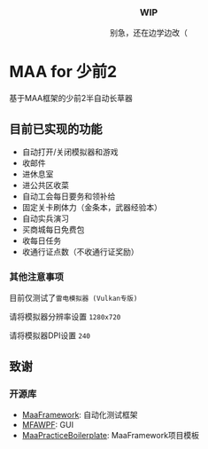 <div align="center">

 ### WIP
 别急，还在边学边改（
 
 </div>

# MAA for 少前2 

基于MAA框架的少前2半自动长草器


## 目前已实现的功能

- 自动打开/关闭模拟器和游戏
- 收邮件
- 进休息室
- 进公共区收菜
- 自动工会每日要务和领补给
- 固定关卡刷体力（金条本，武器经验本）
- 自动实兵演习
- 买商城每日免费包
- 收每日任务
- 收通行证点数（不收通行证奖励）

### 其他注意事项

目前仅测试了`雷电模拟器 (Vulkan专版)`

请将模拟器分辨率设置 `1280x720`

请将模拟器DPI设置 `240`

## 致谢

### 开源库

- [MaaFramework](https://github.com/MaaAssistantArknights/MaaFramework): 自动化测试框架
- [MFAWPF](https://github.com/SweetSmellFox/MFAWPF): GUI
- [MaaPracticeBoilerplate](https://github.com/MaaXYZ/MaaPracticeBoilerplate): MaaFramework项目模板
 
